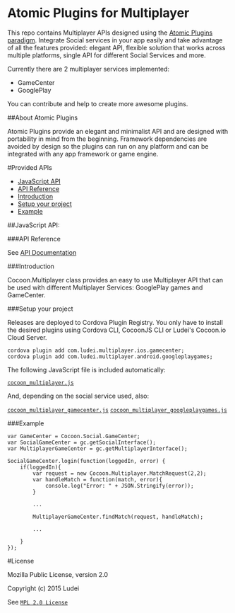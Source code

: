 Atomic Plugins for Multiplayer
===============================

This repo contains Multiplayer APIs designed using the [Atomic Plugins paradigm](#about-atomic-plugins). Integrate Social services in your app easily and take advantage of all the features provided: elegant API, flexible solution that works across multiple platforms, single API for different Social Services and more. 
 
Currently there are 2 multiplayer services implemented:

* GameCenter
* GooglePlay 

You can contribute and help to create more awesome plugins.

##About Atomic Plugins

Atomic Plugins provide an elegant and minimalist API and are designed with portability in mind from the beginning. Framework dependencies are avoided by design so the plugins can run on any platform and can be integrated with any app framework or game engine. 

#Provided APIs

  * [JavaScript API](#javascript-api)
  * [API Reference](#api-reference)
  * [Introduction](#introduction)
  * [Setup your project](#setup-your-project)
  * [Example](#example-1)

##JavaScript API:

###API Reference

See [API Documentation](http://ludei.github.io/cocoon-common/dist/doc/js/Cocoon.Multiplayer.html)

###Introduction 

Cocoon.Multiplayer class provides an easy to use Multiplayer API that can be used with different Multiplayer Services: GooglePlay games and GameCenter.

###Setup your project

Releases are deployed to Cordova Plugin Registry. You only have to install the desired plugins using Cordova CLI, CocoonJS CLI or Ludei's Cocoon.io Cloud Server.

    cordova plugin add com.ludei.multiplayer.ios.gamecenter;
    cordova plugin add com.ludei.multiplayer.android.googleplaygames;

The following JavaScript file is included automatically:

[`cocoon_multiplayer.js`](src/js/cocoon_multiplayer.js)

And, depending on the social service used, also: 

[`cocoon_multiplayer_gamecenter.js`](src/js/cocoon_multiplayer_gamecenter.js)
[`cocoon_multiplayer_googleplaygames.js`](src/js/cocoon_multiplayer_googleplaygames.js)

###Example

	var GameCenter = Cocoon.Social.GameCenter;
	var SocialGameCenter = gc.getSocialInterface();
	var MultiplayerGameCenter = gc.getMultiplayerInterface();
	  
	SocialGameCenter.login(function(loggedIn, error) {
		if(loggedIn){
			var request = new Cocoon.Multiplayer.MatchRequest(2,2);
			var handleMatch = function(match, error){
	  			console.log("Error: " + JSON.Stringify(error));
	   		}

	 		...

	   		MultiplayerGameCenter.findMatch(request, handleMatch);
	   		
	   		...
	    
	    }
	});

#License

Mozilla Public License, version 2.0

Copyright (c) 2015 Ludei 

See [`MPL 2.0 License`](LICENSE)

